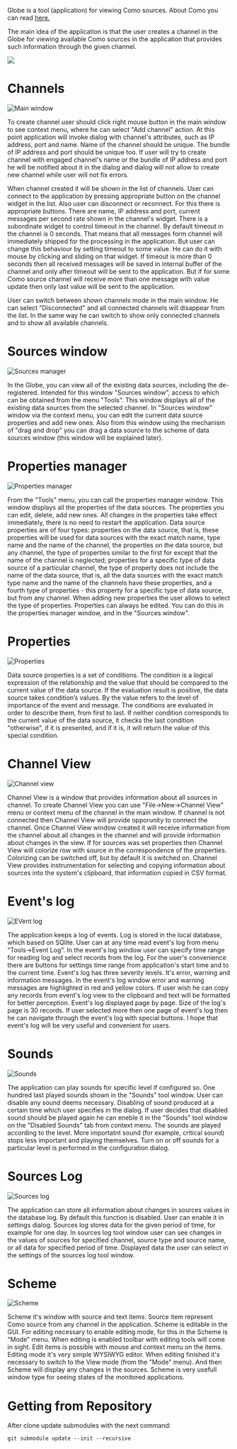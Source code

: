 Globe is a tool (application) for viewing Como sources. About Como you can read
[here.]( https://github.com/igormironchik/components-observation )

The main idea of the application is that the user creates a channel in the Globe for viewing available Como sources in the application that provides such information through the given channel.

![](doc/img/globe.png)

# Channels

![Main window]( doc/img/globe_mainwindow.png )

To create channel user should click right mouse button in the main window to see context menu, where he can select "Add channel" action. At this point application will invoke dialog with channel's attributes, such as IP address, port and name. Name of the channel should be unique. The bundle of IP address and port should be unique too. If user will try to create channel with engaged channel's name or the bundle of IP address and port he will be notified about it in the dialog and dialog will not allow to create new channel while user will not fix errors.

When channel created it will be shown in the list of channels. User can connect to the application by pressing appropriate button on the channel widget in the list. Also user can disconnect or reconnect. For this there is appropriate buttons. There are name, IP address and port, current messages per second rate shown in the channel's widget. There is a subordinate widget to control timeout in the channel. By default timeout in the channel is 0 seconds. That means that all messages form channel will immediately shipped for the processing in the application. But user can change this behaviour by setting timeout to some value. He can do it with mouse by clicking and sliding on that widget. If timeout is more than 0 seconds then all received messages will be saved in internal buffer of the channel and only after timeout will be sent to the application. But if for some Como source channel will receive more than one message with value update then only last value will be sent to the application.

User can switch between shown channels mode in the main window. He can select "Disconnected" and all connected channels will disappear from the list. In the same way he can switch to show only connected channels and to show all available channels.

# Sources window

![Sources manager]( doc/img/globe_sources_manager.png )

In the Globe, you can view all of the existing data sources, including the de-registered. Intended for this window "Sources window", access to which can be obtained from the menu "Tools". This window displays all of the existing data sources from the selected channel. In "Sources window" window via the context menu, you can edit the current data source properties and add new ones. Also from this window using the mechanism of "drag and drop" you can drag a data source to the scheme of data sources window (this window will be explained later).

# Properties manager

![Properties manager]( doc/img/globe_properties_manager.png )

From the "Tools" menu, you can call the properties  manager window. This window displays all the properties of the data sources. The properties you can edit, delete, add new ones. All changes in the properties take effect immediately, there is no need to restart the application. Data source properties are of four types: properties on the data source, that is, these properties will be used for data sources with the exact match name, type name and the name of the channel, the properties on the data source, but any channel, the type of properties similar to the first for except that the name of the channel is neglected; properties for a specific type of data source of a particular channel, the type of property does not include the name of the data source, that is, all the data sources with the exact match type name and the name of the channels have these properties, and a fourth type of properties - this property for a specific type of data source, but from any channel. When adding new properties the user allows to select the type of properties. Properties can always be edited. You can do this in the properties manager window, and in the "Sources window".

# Properties

![Properties]( doc/img/globe_properties_dialog_v2.png )

Data source properties is a set of conditions. The condition is a logical expression of the relationship and the value that should be compared to the current value of the data source. If the evaluation result is positive, the data source takes condition’s values. By the value refers to the level of importance of the event and message. The conditions are evaluated in order to describe them, from first to last. If neither condition corresponds to the current value of the data source, it checks the last condition "otherwise", if it is presented, and if it is, it will return the value of this special condition.

# Channel View

![Channel view]( doc/img/globe_channel_view.png )

Channel View is a window that provides information about all sources in channel. To create Channel View you can use "File->New->Channel View" menu or context menu of the channel in the main window. If channel is not connected then Channel View will provide opporunity to connect the channel. Once Channel View window created it will receive information from the channel about all changes in the channel and will provide information about changes in the view. If for sources was set properties then Channel View will colorize row with source in the correspondence of the properties. Colorizing can be switched off, but by default it is switched on. Channel View provides instrumentation for selecting and copying information about sources into the system's clipboard, that information copied in CSV format.

# Event's log

![EVent log]( doc/img/globe_event_log.png )

The application keeps a log of events. Log is stored in the local database, which based on SQlite. User can at any time read event's log from menu "Tools->Event Log". In the event's log window user can specify time range for reading log and select records from the log. For the user's convenience there are buttons for settings time range from application's start time and to the current time. Event's log has three severity levels. It's error, warning and information messages. In the event's log window error and warning messages are highlighted in red and yellow colors. If user wish he can copy any records from event's log view to the clipboard and text will be formatted for better perception. Event's log displayed page by page. Size of the log's page is 30 records. If user selected more then one page of event's log then he can navigate through the event's log with special buttons. I hope that event's log will be very useful and convenient for users.

# Sounds

![Sounds]( doc/img/globe_sounds.png )

The application can play sounds for specific level if configured so. One hundred last played sounds shown in the "Sounds" tool window. User can disable any sound deems necessary. Disabling of sound produced at a certain time which user specifies in the dialog. If user decides that disabled sound should be played again he can eneble it in the "Sounds" tool window on the "Disabled Sounds" tab from context menu. The sounds are played according to the level. More importatnt sound (for example, critical sound) stops less important and playing themselves. Turn on or off sounds for a particular
level is performed in the configuration dialog.

# Sources Log

![Sources log]( doc/img/globe_sources_log_v2.png )

The application can store all information about changes in sources values in the database log. By default this function is disabled. User can enable it in settings dialog. Sources log stores data for the given period of time, for example for one day. In sources log tool window user can see changes in the values of sources for specified channel, source type and source name, or all data for specified period of time. Displayed data the user can select in the settings of the sources log tool window.

# Scheme

![Scheme]( doc/img/globe_scheme.png )

Scheme it's window with source and text items. Source item represent Como source from any channel in the application. Scheme is editable in the GUI. For editing necessary to enable editing mode, for this in the Scheme is "Mode" menu. When editing is enabled toolbar with editing tools will come in sight. Edit items is possible with mouse and context menu on the items. Editing mode it's very simple WYSIWYG editor. When editing finished it's necessary to switch to the View mode (from the "Mode" menu). And then Scheme will display any changes in the sources. Scheme is very usefull window type for seeing states of the monitored applications.

# Getting from Repository

After clone update submodules with the next command:

```
git submodule update --init --recursive
```
